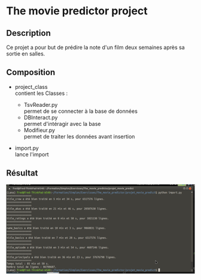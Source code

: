 # The movie predictor project   

## Description

Ce projet a pour but de prédire la note d'un film deux semaines après sa sortie
en salles.

## Composition

- project_class   
contient les Classes :    
    - TsvReader.py  
    permet de se connecter à la base de données
    - DBInteract.py   
    permet d'intéragir avec la base
    - Modifieur.py  
    permet de traiter les données avant insertion

- import.py    
lance l'import


## Résultat
![Sortie](Sortie_d'import.png "sortie")

